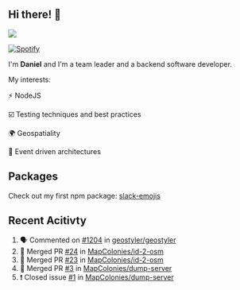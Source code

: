 ## Hi there! 👋

<p>
  <img src="https://github-readme-stats.vercel.app/api?username=syncush&theme=tokyonight">
</p>

[![Spotify](https://novatorem-rust.vercel.app/api/spotify)](https://open.spotify.com/user/syncush)

I'm **Daniel** and I'm a team leader and a backend software developer.

My interests:

⚡ NodeJS

☑️ Testing techniques and best practices

🌍 Geospatiality

🧠 Event driven architectures

## Packages
Check out my first npm package: [slack-emojis](https://www.npmjs.com/package/slack-emojis)

## Recent Acitivty
<!--START_SECTION:activity-->
1. 🗣 Commented on [#1204](https://github.com/geostyler/geostyler/issues/1204) in [geostyler/geostyler](https://github.com/geostyler/geostyler)
2. 🎉 Merged PR [#24](https://github.com/MapColonies/id-2-osm/pull/24) in [MapColonies/id-2-osm](https://github.com/MapColonies/id-2-osm)
3. 🎉 Merged PR [#23](https://github.com/MapColonies/id-2-osm/pull/23) in [MapColonies/id-2-osm](https://github.com/MapColonies/id-2-osm)
4. 🎉 Merged PR [#3](https://github.com/MapColonies/dump-server/pull/3) in [MapColonies/dump-server](https://github.com/MapColonies/dump-server)
5. ❗️ Closed issue [#1](https://github.com/MapColonies/dump-server/issues/1) in [MapColonies/dump-server](https://github.com/MapColonies/dump-server)
<!--END_SECTION:activity-->
